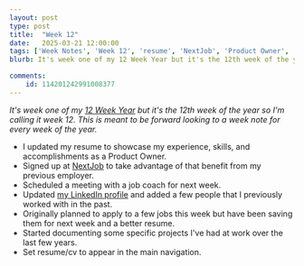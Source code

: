 ```yaml
---
layout: post
type: post
title:  "Week 12"
date:   2025-03-21 12:00:00
tags: ['Week Notes', 'Week 12', 'resume', 'NextJob', 'Product Owner', 'Job Search']
blurb: It's week one of my 12 Week Year but it's the 12th week of the year so I'm calling it week 12. This is meant to be forward looking to a week note for every week of the year.

comments:
    id: 114201242991008377
---
```


<!--more-->
_It's week one of my [12 Week Year] but it's the 12th week of the year so I'm calling it week 12. This is meant to be forward looking to a week note for every week of the year._

* I updated my resume to showcase my experience, skills, and accomplishments as a Product Owner.
* Signed up at [NextJob] to take advantage of that benefit from my previous employer.
* Scheduled a meeting with a job coach for next week.
* Updated [my LinkedIn profile] and added a few people that I previously worked with in the past.
* Originally planned to apply to a few jobs this week but have been saving them for next week and a better resume.
* Started documenting some specific projects I've had at work over the last few years.
* Set resume/cv to appear in the main navigation.


[12 Week Year]: https://12weekyear.com/
[NextJob]: https://www.nextjobtraining.com/
[my LinkedIn profile]: https://www.linkedin.com/in/cshimes